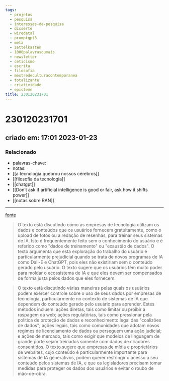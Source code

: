```yaml
---
tags:
  - projetos
  - pesquisa
  - interesses-de-pesquisa
  - disserte
  - wiredetal
  - promptgpt3
  - meta
  - zettelkasten
  - 1000palavrasoumais
  - newsletter
  - ceticismo
  - escrita
  - filosofia
  - mestredeculturacontemporanea
  - totalizante
  - criatividade
  - episteme
title: 230120231701
---
```


# 230120231701

## criado em: 17:01 2023-01-23

### Relacionado

- palavras-chave:  
- notas: 
- [[a tecnologia quebrou nossos cérebros]]
- [[filosofia da tecnologia]]
- [[chatgpt]]
- [[Don’t ask if artificial intelligence is good or fair, ask how it shifts power]]
- [[notas sobre RAN]]
---

[fonte](https://www.wired.com/story/chatgpt-generative-artificial-intelligence-regulation/)

>O texto está discutindo como as empresas de tecnologia utilizam os dados e conteúdos que os usuários fornecem gratuitamente, como o upload de fotos ou a redação de resenhas, para treinar seus sistemas de IA. Isto é frequentemente feito sem o conhecimento do usuário e é referido como "dados de treinamento" ou "exaustão de dados". O texto argumenta que esta exploração do trabalho do usuário é particularmente prejudicial quando se trata de novos programas de IA como Dall-E e ChatGPT, pois eles não existiriam sem o conteúdo gerado pelo usuário. O texto sugere que os usuários têm muito poder para moldar o ecossistema de IA e que eles devem ser compensados de forma justa pelos dados que eles fornecem.

>O texto está discutindo várias maneiras pelas quais os usuários podem exercer controle sobre o uso de seus dados por empresas de tecnologia, particularmente no contexto de sistemas de IA que dependem do conteúdo gerado pelo usuário para aprender. Estes métodos incluem: ações diretas, tais como limitar ou proibir a raspagem da web; ações regulatórias, tais como pressionar pela política de proteção de dados e reconhecimento legal das "coalizões de dados"; ações legais, tais como comunidades que adotam novos regimes de licenciamento de dados ou perseguem uma ação judicial; e ações de mercado, tais como exigir que modelos de linguagem de grande porte sejam treinados somente com dados de criadores consentidos. O texto sugere que empresas de mídia e proprietários de websites, cujo conteúdo é particularmente importante para sistemas de IA generativos, podem querer restringir o acesso a seu conteúdo pelos sistemas de IA, e que os legisladores precisam tomar medidas para proteger os dados dos usuários e evitar o roubo de mão-de-obra.
